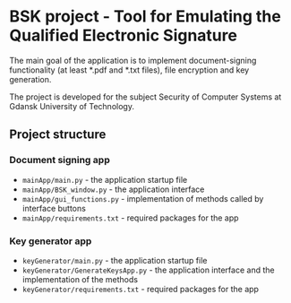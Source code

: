 # BSK project - Tool for Emulating the Qualified Electronic Signature

The main goal of the application is to implement document-signing functionality
(at least *.pdf and *.txt files), file encryption and key generation. <p>

The project is developed for the subject Security of
Computer Systems at Gdansk University of Technology. <p>

## Project structure

### Document signing app

- `mainApp/main.py` - the application startup file
- `mainApp/BSK_window.py` - the application interface
- `mainApp/gui_functions.py` - implementation of methods called by interface buttons
- `mainApp/requirements.txt` - required packages for the app

### Key generator app

- `keyGenerator/main.py` - the application startup file
- `keyGenerator/GenerateKeysApp.py` - the application interface and the implementation of the methods
- `keyGenerator/requirements.txt` - required packages for the app
